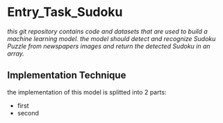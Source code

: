 # Entry_Task_Sudoku
_this git repository contains code and datasets that are used to build a machine learning model.
the model should detect and recognize Sudoku Puzzle from newspapers images and return the detected Sudoku in an array._
## Implementation Technique 

 the implementation of this model is splitted into 2 parts:
  - first 
  - second
